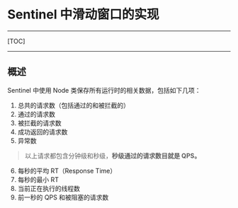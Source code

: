 # Sentinel 中滑动窗口的实现

---

[TOC]

---



## 概述

Sentinel 中使用 Node 类保存所有运行时的相关数据，包括如下几项：

1. 总共的请求数（包括通过的和被拦截的）
2. 通过的请求数
3. 被拦截的请求数
4. 成功返回的请求数
5. 异常数

> 以上请求都包含分钟级和秒级，**秒级通过的请求数目就是 QPS。**

6. 每秒的平均 RT（Response Time）
7. 每秒的最小 RT
8. 当前正在执行的线程数
9. 前一秒的 QPS 和被阻塞的请求数